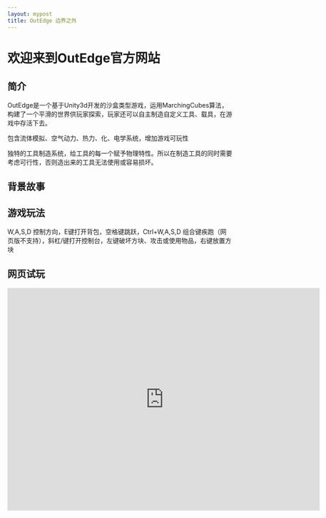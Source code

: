 ```yaml
---
layout: mypost
title: OutEdge 边界之外
---
```


# 欢迎来到OutEdge官方网站

## 简介
OutEdge是一个基于Unity3d开发的沙盒类型游戏，运用MarchingCubes算法，构建了一个平滑的世界供玩家探索，玩家还可以自主制造自定义工具、载具，在游戏中存活下去。

包含流体模拟、空气动力、热力、化、电学系统，增加游戏可玩性

独特的工具制造系统，给工具的每一个赋予物理特性。所以在制造工具的同时需要考虑可行性，否则造出来的工具无法使用或容易损坏。

## 背景故事

## 游戏玩法

W,A,S,D 控制方向，E键打开背包，空格键跳跃，Ctrl+W,A,S,D 组合键疾跑（网页版不支持），斜杠/键打开控制台，左键破坏方块、攻击或使用物品，右键放置方块

## 网页试玩

<iframe src="https://1057237562.github.io/projectoe/game/index.html" width="700px" height="500px" frameborder="0"  allowfullscreen> </iframe>